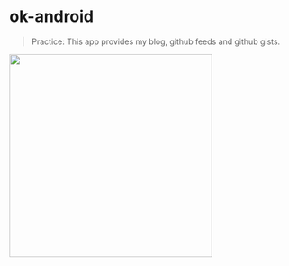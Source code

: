 # ok-android

> Practice: This app provides my blog, github feeds and github gists.

<img src="https://raw.githubusercontent.com/rakuishi/ok-android/master/.github/Screenshot.png" width="360" />
